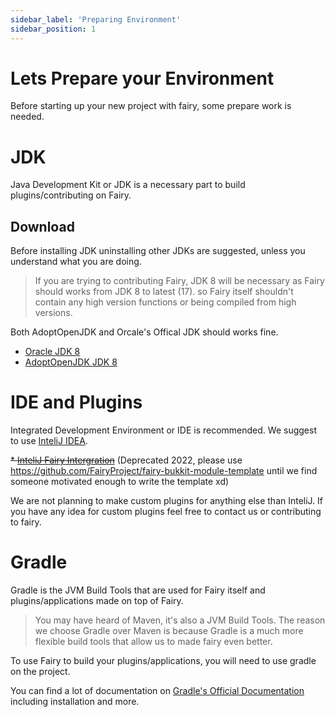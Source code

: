 ```yaml
---
sidebar_label: 'Preparing Environment'
sidebar_position: 1
---
```


# Lets Prepare your Environment

Before starting up your new project with fairy, some prepare work is needed.

# JDK
Java Development Kit or JDK is a necessary part to build plugins/contributing on Fairy.

## Download
Before installing JDK uninstalling other JDKs are suggested, unless you understand what you are doing.

> If you are trying to contributing Fairy, JDK 8 will be necessary as Fairy should works from JDK 8 to latest (17). so Fairy itself shouldn't contain any high version functions or being compiled from high versions.

Both AdoptOpenJDK and Orcale's Offical JDK should works fine.
* [Oracle JDK 8](https://www.oracle.com/java/technologies/downloads/#java8)
* [AdoptOpenJDK JDK 8](https://adoptopenjdk.net/?variant=openjdk8&jvmVariant=hotspot)

# IDE and Plugins
Integrated Development Environment or IDE is recommended. We suggest to use [InteliJ IDEA](https://www.jetbrains.com/idea/download).

~~* [InteliJ Fairy Intergration](https://plugins.jetbrains.com/plugin/17197-fairy-integration)~~ (Deprecated 2022, please use https://github.com/FairyProject/fairy-bukkit-module-template until we find someone motivated enough to write the template xd)

We are not planning to make custom plugins for anything else than InteliJ. If you have any idea for custom plugins feel free to contact us or contributing to fairy.

# Gradle
Gradle is the JVM Build Tools that are used for Fairy itself and plugins/applications made on top of Fairy.

> You may have heard of Maven, it's also a JVM Build Tools. The reason we choose Gradle over Maven is because Gradle is a much more flexible build tools that allow us to made fairy even better.

To use Fairy to build your plugins/applications, you will need to use gradle on the project.

You can find a lot of documentation on [Gradle's Official Documentation](https://gradle.org/) including installation and more.